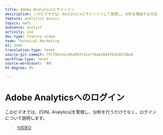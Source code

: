 ```yaml
---
title: Adobe Analyticsにサインイン
description: このビデオでは、Analyticsにサインインして管理し、分析を開始する方法を学びます。
feature: analytics basics
topics: null
audience: analyst
activity: use
doc-type: feature video
team: Technical Marketing
kt: 3566
translation-type: tm+mt
source-git-commit: 757f04cd1c45a893fd1e7f0a41044f832487dbe0
workflow-type: tm+mt
source-wordcount: '49'
ht-degree: 0%

---
```



# Adobe Analyticsへのログイン

このビデオでは、[!DNL Analytics]を管理し、分析を行うだけでなく、ログインについて説明します。

>[!VIDEO](https://video.tv.adobe.com/v/28771/?quality=12)
